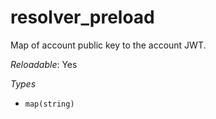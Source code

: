 # resolver_preload

Map of account public key to the account JWT.

*Reloadable*: Yes

*Types*

- `map(string)`


